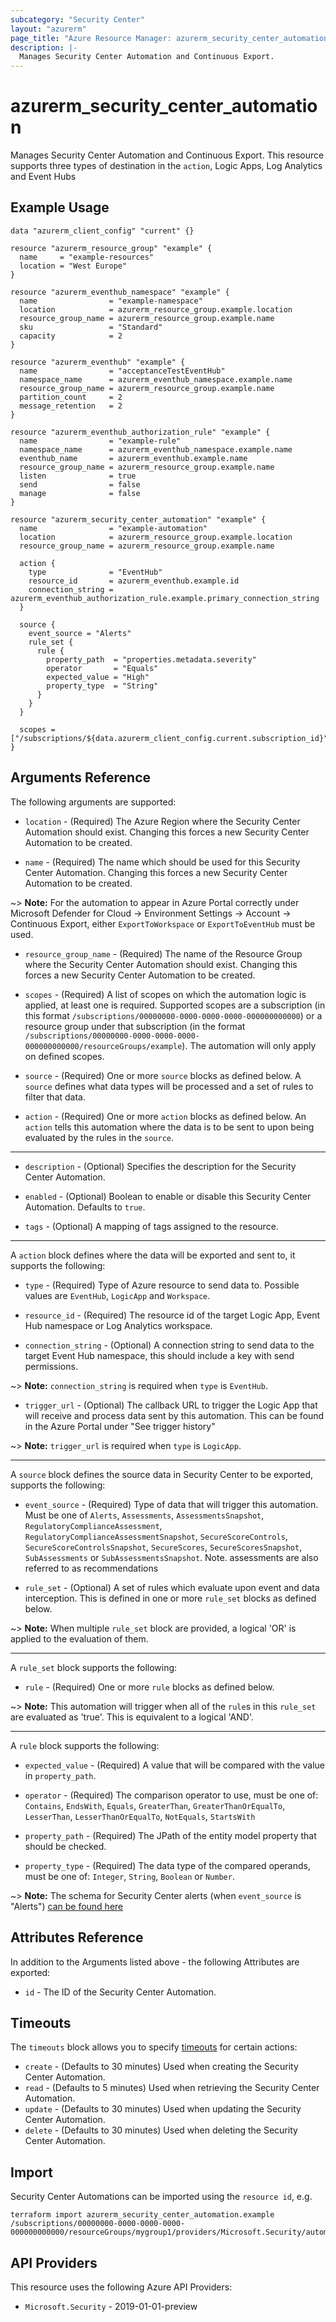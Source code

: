 ```yaml
---
subcategory: "Security Center"
layout: "azurerm"
page_title: "Azure Resource Manager: azurerm_security_center_automation"
description: |-
  Manages Security Center Automation and Continuous Export.
---
```


# azurerm_security_center_automation

Manages Security Center Automation and Continuous Export. This resource supports three types of destination in the `action`, Logic Apps, Log Analytics and Event Hubs

## Example Usage

```hcl
data "azurerm_client_config" "current" {}

resource "azurerm_resource_group" "example" {
  name     = "example-resources"
  location = "West Europe"
}

resource "azurerm_eventhub_namespace" "example" {
  name                = "example-namespace"
  location            = azurerm_resource_group.example.location
  resource_group_name = azurerm_resource_group.example.name
  sku                 = "Standard"
  capacity            = 2
}

resource "azurerm_eventhub" "example" {
  name                = "acceptanceTestEventHub"
  namespace_name      = azurerm_eventhub_namespace.example.name
  resource_group_name = azurerm_resource_group.example.name
  partition_count     = 2
  message_retention   = 2
}

resource "azurerm_eventhub_authorization_rule" "example" {
  name                = "example-rule"
  namespace_name      = azurerm_eventhub_namespace.example.name
  eventhub_name       = azurerm_eventhub.example.name
  resource_group_name = azurerm_resource_group.example.name
  listen              = true
  send                = false
  manage              = false
}

resource "azurerm_security_center_automation" "example" {
  name                = "example-automation"
  location            = azurerm_resource_group.example.location
  resource_group_name = azurerm_resource_group.example.name

  action {
    type              = "EventHub"
    resource_id       = azurerm_eventhub.example.id
    connection_string = azurerm_eventhub_authorization_rule.example.primary_connection_string
  }

  source {
    event_source = "Alerts"
    rule_set {
      rule {
        property_path  = "properties.metadata.severity"
        operator       = "Equals"
        expected_value = "High"
        property_type  = "String"
      }
    }
  }

  scopes = ["/subscriptions/${data.azurerm_client_config.current.subscription_id}"]
}
```

## Arguments Reference

The following arguments are supported:

* `location` - (Required) The Azure Region where the Security Center Automation should exist. Changing this forces a new Security Center Automation to be created.

* `name` - (Required) The name which should be used for this Security Center Automation. Changing this forces a new Security Center Automation to be created.

~> **Note:** For the automation to appear in Azure Portal correctly under Microsoft Defender for Cloud -> Environment Settings -> Account -> Continuous Export, either `ExportToWorkspace` or `ExportToEventHub` must be used.

* `resource_group_name` - (Required) The name of the Resource Group where the Security Center Automation should exist. Changing this forces a new Security Center Automation to be created.

* `scopes` - (Required) A list of scopes on which the automation logic is applied, at least one is required. Supported scopes are a subscription (in this format `/subscriptions/00000000-0000-0000-0000-000000000000`) or a resource group under that subscription (in the format `/subscriptions/00000000-0000-0000-0000-000000000000/resourceGroups/example`). The automation will only apply on defined scopes.

* `source` - (Required) One or more `source` blocks as defined below. A `source` defines what data types will be processed and a set of rules to filter that data.

* `action` - (Required) One or more `action` blocks as defined below. An `action` tells this automation where the data is to be sent to upon being evaluated by the rules in the `source`.

---

* `description` - (Optional) Specifies the description for the Security Center Automation.

* `enabled` - (Optional) Boolean to enable or disable this Security Center Automation. Defaults to `true`.

* `tags` - (Optional) A mapping of tags assigned to the resource.

---

A `action` block defines where the data will be exported and sent to, it supports the following:

* `type` - (Required) Type of Azure resource to send data to. Possible values are `EventHub`, `LogicApp` and `Workspace`.

* `resource_id` - (Required) The resource id of the target Logic App, Event Hub namespace or Log Analytics workspace.

* `connection_string` - (Optional) A connection string to send data to the target Event Hub namespace, this should include a key with send permissions.

~> **Note:** `connection_string` is required when `type` is `EventHub`.

* `trigger_url` - (Optional) The callback URL to trigger the Logic App that will receive and process data sent by this automation. This can be found in the Azure Portal under "See trigger history"

~> **Note:** `trigger_url` is required when `type` is `LogicApp`.

---

A `source` block defines the source data in Security Center to be exported, supports the following:

* `event_source` - (Required) Type of data that will trigger this automation. Must be one of `Alerts`, `Assessments`, `AssessmentsSnapshot`, `RegulatoryComplianceAssessment`, `RegulatoryComplianceAssessmentSnapshot`, `SecureScoreControls`, `SecureScoreControlsSnapshot`, `SecureScores`, `SecureScoresSnapshot`, `SubAssessments` or `SubAssessmentsSnapshot`. Note. assessments are also referred to as recommendations

* `rule_set` - (Optional) A set of rules which evaluate upon event and data interception. This is defined in one or more `rule_set` blocks as defined below.

~> **Note:** When multiple `rule_set` block are provided, a logical 'OR' is applied to the evaluation of them.

---

A `rule_set` block supports the following:

* `rule` - (Required) One or more `rule` blocks as defined below.

~> **Note:** This automation will trigger when all of the `rule`s in this `rule_set` are evaluated as 'true'. This is equivalent to a logical 'AND'.

---

A `rule` block supports the following:

* `expected_value` - (Required) A value that will be compared with the value in `property_path`.

* `operator` - (Required) The comparison operator to use, must be one of: `Contains`, `EndsWith`, `Equals`, `GreaterThan`, `GreaterThanOrEqualTo`, `LesserThan`, `LesserThanOrEqualTo`, `NotEquals`, `StartsWith`

* `property_path` - (Required) The JPath of the entity model property that should be checked.

* `property_type` - (Required) The data type of the compared operands, must be one of: `Integer`, `String`, `Boolean` or `Number`.

~> **Note:** The schema for Security Center alerts (when `event_source` is "Alerts") [can be found here](https://docs.microsoft.com/azure/security-center/alerts-schemas?tabs=schema-continuousexport)

## Attributes Reference

In addition to the Arguments listed above - the following Attributes are exported:

* `id` - The ID of the Security Center Automation.

## Timeouts

The `timeouts` block allows you to specify [timeouts](https://www.terraform.io/language/resources/syntax#operation-timeouts) for certain actions:

* `create` - (Defaults to 30 minutes) Used when creating the Security Center Automation.
* `read` - (Defaults to 5 minutes) Used when retrieving the Security Center Automation.
* `update` - (Defaults to 30 minutes) Used when updating the Security Center Automation.
* `delete` - (Defaults to 30 minutes) Used when deleting the Security Center Automation.

## Import

Security Center Automations can be imported using the `resource id`, e.g.

```shell
terraform import azurerm_security_center_automation.example /subscriptions/00000000-0000-0000-0000-000000000000/resourceGroups/mygroup1/providers/Microsoft.Security/automations/automation1
```

## API Providers
<!-- This section is generated, changes will be overwritten -->
This resource uses the following Azure API Providers:

* `Microsoft.Security` - 2019-01-01-preview
